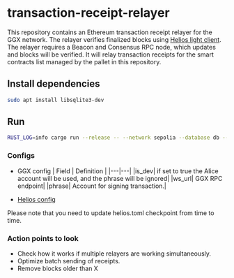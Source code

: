 # transaction-receipt-relayer

This repository contains an Ethereum transaction receipt relayer for the GGX network.
The relayer verifies finalized blocks using [Helios light client](https://github.com/a16z/helios).
The relayer requires a Beacon and Consensus RPC node, which updates and blocks will be verified.
It will relay transaction receipts for the smart contracts list managed by the pallet in this repository.

## Install dependencies

```bash
sudo apt install libsqlite3-dev
```

## Run

```bash
RUST_LOG=info cargo run --release -- --network sepolia --database db --helios-config-path helios.toml --substrate-config-path ggxchain-config.toml
```

### Configs

* GGX config
  | Field | Definition |
  |---|---|
  |is_dev| if set to true the Alice account will be used, and the phrase will be ignored|
  |ws_url| GGX RPC endpoint|
  |phrase| Account for signing transaction.|

* [Helios config](https://github.com/a16z/helios/blob/master/config.md)

Please note that you need to update helios.toml checkpoint from time to time.

### Action points to look

* Check how it works if multiple relayers are working simultaneously.
* Optimize batch sending of receipts.
* Remove blocks older than X
